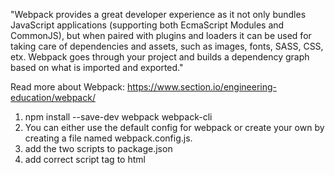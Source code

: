 "Webpack provides a great developer experience as it not only bundles JavaScript applications (supporting both EcmaScript Modules and CommonJS), but when paired with plugins and loaders it can be used for taking care of dependencies and assets, such as images, fonts, SASS, CSS, etx. Webpack goes through your project and builds a dependency graph based on what is imported and exported."

Read more about Webpack: https://www.section.io/engineering-education/webpack/

1. npm install --save-dev webpack webpack-cli
2. You can either use the default config for webpack or create your own by creating a file named webpack.config.js.
3. add the two scripts to package.json
4. add correct script tag to html


